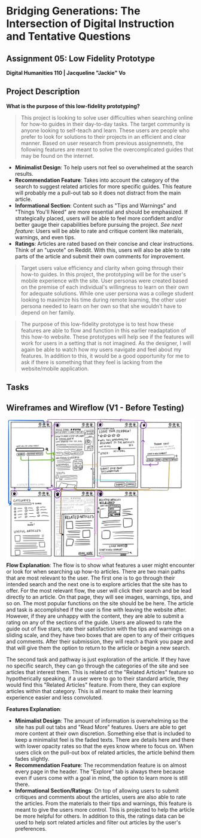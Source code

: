 # Bridging Generations: The Intersection of Digital Instruction and Tentative Questions
## Assignment 05: Low Fidelity Prototype ##
__Digital Humanities 110 | Jacqueline "Jackie" Vo__

## Project Description ##
**What is the purpose of this low-fidelity prototyping?**
> This project is looking to solve user difficulties when searching online for how-to guides in their day-to-day tasks. The target community is anyone looking to self-teach and learn. These users are people who prefer to look for solutions to their projects in an efficient and clear manner. Based on user research from previous assignemnets, the following features are meant to solve the overcomplicated guides that may be found on the internet. 

* **Minimalist Design**: To help users not feel so overwhelmed at the search results.
* **Recommendation Feature**: Takes into account the category of the search to suggest related articles for more specific guides. This feature will probably me a pull-out tab so it does not distract from the main article. 
* **Informational Section**: Content such as "Tips and Warnings" and "Things You'll Need" are more essential and should be emphasized. If strategically placed, users will be able to feel more confident and/or better gauge their capabilities before pursuing the project. *See next feature*: Users will be able to rate and critique content like materials, warnings, and even tips.
* **Ratings**: Articles are rated based on their concise and clear instructions. Think of an "upvote" on Reddit. With this, users will also be able to rate parts of the article and submit their own comments for improvement.

> Target users value efficiency and clarity when going through their how-to guides. In this project, the prototyping will be for the user's mobile experience with the site. User personas were created based on the premise of each individual's willingness to learn on their own for adequate solutions. While one user persona was a college student looking to maximize his time during remote learning, the other user persona needed to learn on her own so that she wouldn't have to depend on her family. 

> The purpose of this low-fidelity prototype is to test how these features are able to flow and function in this earlier readaptation of this how-to website. These prototypes will help see if the features will work for users in a setting that is not imagined. As the designer, I will again be able to watch how my users navigate and feel about my features. In addition to this, it would be a good opportunity for me to ask if there is something that they feel is lacking from the website/mobile application. 

## Tasks ##

## Wireframes and Wireflow (V1 - Before Testing) ##
![Before Testing Prototype](prototype.jpg)
**Flow Explanation**: The flow is to show what features a user might encounter or look for when searching up how-to articles. There are two main paths that are most relevant to the user. The first one is to go through their intended search and the next one is to explore articles that the site has to offer. For the most relevant flow, the user will click their search and be lead directly to an article. On that page, they will see images, warnings, tips, and so on. The most popular functions on the site should be be here. The article and task is accomplished if the user is fine with leaving the website after. However, if they are unhappy with the content, they are able to submit a rating on any of the sections of the guide. Users are allowed to rate the guide out of five stars, rate their satisfaction with the tips and warnings on a sliding scale, and they have two boxes that are open to any of their critiques and comments. After their submission, they will reach a thank you page and that will give them the option to return to the article or begin a new search.

The second task and pathway is just exploration of the article. If they have no specific search, they can go through the categories of the site and see articles that interest them. This is related ot the "Related Articles" feature so hypotherically speaking, if a user were to go to their standard article, they would find this "Related Articles" feature. From there, they can explore articles within that category. This is all meant to make their learning experience easier and less convoluted. 

**Features Explanation**:
* **Minimalist Design**: The amount of information is overwhelming so the site has pull out tabs and "Read More" features. Users are able to get more content at their own discretion. Something else that is included to keep a minimalist feel is the faded texts. There are details here and there with lower opacity rates so that the eyes know where to focus on. When users click on the pull-out box of related articles, the article behind them fades slightly. 
* **Recommendation Feature**: The recommendation feature is on almost every page in the header. The "Explore" tab is always there because even if users come with a goal in mind, the option to learn more is still there. 
* **Informational Section/Ratings**: On top of allowing users to submit critiques and comments about the articles, users are also able to rate the articles. From the materials to their tips and warnings, this feature is meant to give the users more control. This is projected to help the article be more helpful for others. In addition to this, the ratings data can be used to help sort related articles and filter out articles by the user's preferences. 
